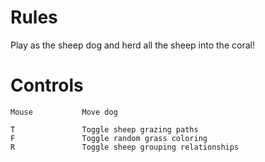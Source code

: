 # Rules

Play as the sheep dog and herd all the sheep into the coral!

# Controls
```
Mouse           Move dog

T               Toggle sheep grazing paths
F               Toggle random grass coloring
R               Toggle sheep grouping relationships
```
